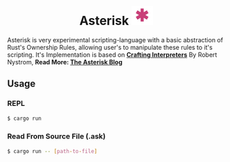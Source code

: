 # <div align="center"> Asterisk <img src="./doc/asterisk.png" width=50 alt="astr-img"></img></div>
Asterisk is very experimental scripting-language with a basic abstraction of Rust's Ownership Rules, allowing user's to manipulate these rules to it's scripting.
It's Implementation is based on <strong><a href="https://craftinginterpreters.com/">Crafting Interpreters</a></strong> By Robert Nystrom,
<strong>Read More: <a href="https://hungry-air-4cc.notion.site/asterisk-9f7c790a9e914b6699bb9da3221f9d6d">The Asterisk Blog</a></strong>

## Usage

### REPL

```bash
$ cargo run
```

### Read From Source File (.ask)

```bash
$ cargo run -- [path-to-file]
```
